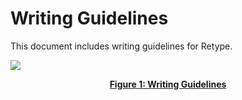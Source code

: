 ﻿# Writing Guidelines
This document includes writing guidelines for Retype.

![](image2.jfif)
<p style="text-align: center;"> <u> <b>Figure 1: Writing Guidelines</u> </b>

